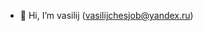 - 👋 Hi, I’m vasilij (vasilijchesjob@yandex.ru)

<!---
vasilijches/vasilijches is a ✨ special ✨ repository because its `README.md` (this file) appears on your GitHub profile.
You can click the Preview link to take a look at your changes.
--->
